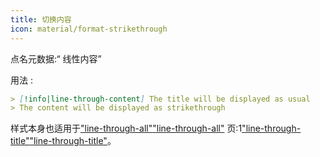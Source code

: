 ```yaml
---
title: 切换内容
icon: material/format-strikethrough
---
```


点名元数据:“ 线性内容”

用法 :

```md
> [!info|line-through-content] The title will be displayed as usual
> The content will be displayed as strikethrough
```

样式本身也适用于["line-through-all"](../combined-styling/page-23.md)["line-through-all"](../combined-styling/page-23.md)
页:1["line-through-title"](../title-styling/page-23.md)["line-through-title"](../title-styling/page-23.md)。

